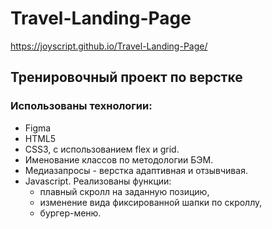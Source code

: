 # Travel-Landing-Page

https://joyscript.github.io/Travel-Landing-Page/

## Тренировочный проект по верстке

### Использованы технологии:
- Figma
- HTML5
- CSS3, с использованием flex и grid.
- Именование классов по методологии БЭМ.
- Медиазапросы - верстка адаптивная и отзывчивая.
- Javascript. Реализованы функции:
  - плавный скролл на заданную позицию,
  - изменение вида фиксированной шапки по скроллу,
  - бургер-меню.
